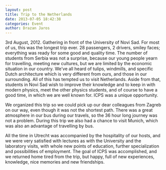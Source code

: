 ```yaml
---
layout: post
title: Trip to the Netherlands
date: 2013-07-05 18:42:38
categories: Event
author: Drazan Jaros
---
```


3rd August, 2012. Gathering in front of the University of Novi Sad. For most of us, this was the longest trip ever. 28 passengers, 2 drivers, smiley faces; everything was ready for some good and quality time. The number of students from Serbia was not a surprise, because our young people yearn for travelling, meeting new cultures, but we are limited by the economic situation in our country. We’ve all heard of tulips, windmills, and specific Dutch architecture which is very different from ours, and those in our surrounding. All of this has tempted us to visit Netherlands. Aside from that, students in Novi Sad wish to improve their knowledge and to keep in with modern physics, meet the other physics students, and of course to have a good time, in which we are well known for. ICPS was a unique opportunity.

We organized this trip so we could pick up our dear colleagues from Zagreb on our way, even though it was not the shortest path. There was a great atmosphere in our bus during our travels, so the 36 hour long journey was not a problem. During this trip we also had a chance to visit Munich, which was also an advantage of travelling by bus.

All the time in Utrecht was accompanied by the hospitality of our hosts, and we were very satisfied with lectures as with the University and the laboratory visits, with whole new points of education, further specialization and possibilities of employment. The goal of ICPS was accomplished, and we returned home tired from the trip, but happy, full of new experiences, knowledge, nice memories and new friendships.
